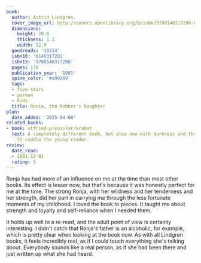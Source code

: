 ```yaml
---
book:
  author: Astrid Lindgren
  cover_image_url: http://covers.openlibrary.org/b/isbn/9780140317206-L.jpg
  dimensions:
    height: 20.0
    thickness: 1.1
    width: 12.9
  goodreads: '19314'
  isbn10: '0140317201'
  isbn13: '9780140317206'
  pages: 176
  publication_year: '1981'
  spine_color: '#a99269'
  tags:
  - five-stars
  - german
  - kids
  title: Ronia, the Robber's Daughter
plan:
  date_added: '2015-04-08'
related_books:
- book: otfried-preussler/krabat
  text: A completely different book, but also one with darkness and that doesn't try
    to coddle the young reader.
review:
  date_read:
  - 2001-12-01
  rating: 5
---
```


Ronja has had more of an influence on me at the time than most other books. Its effect is lesser now, but that's because
it was honestly perfect for me at the time. The strong Ronja, with her wildness and her tenderness and her strength, did
her part in carrying me through the less fortunate moments of my childhood. I loved the book to pieces. It taught me
about strength and loyalty and self-reliance when I needed them.

It holds up well to a re-read, and the adult point of view is certainly interesting. I didn't catch that Ronja's father
is an alcoholic, for example, which is pretty clear when looking at the book now. As with all Lindgren books, it feels
incredibly real, as if I could touch everything she's talking about. Everybody sounds like a real person, as if she had
been there and just written up what she had heard.
